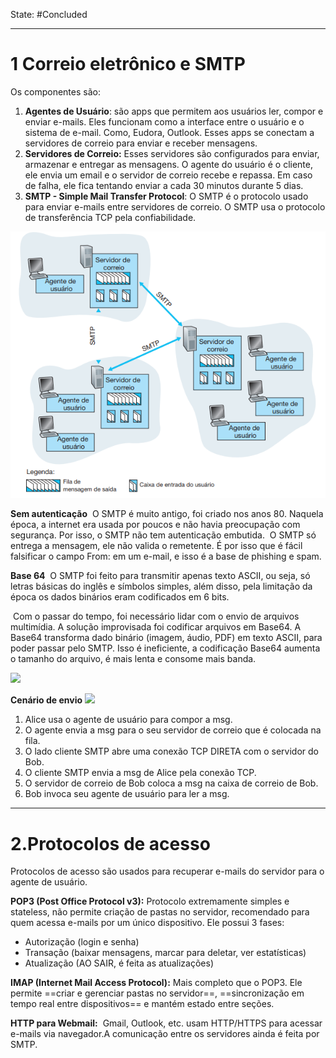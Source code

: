 State: #Concluded 

___
# 1 Correio eletrônico e SMTP

Os componentes são:

1. **Agentes de Usuário**: são apps que permitem aos usuários ler, compor e enviar e-mails. Eles funcionam como a interface entre o usuário e o sistema de e-mail. Como, Eudora, Outlook. Esses apps se conectam a servidores de correio para enviar e receber mensagens.
2. **Servidores de Correio:** Esses servidores são configurados para enviar, armazenar e entregar as mensagens. O agente do usuário é o cliente, ele envia um email e o servidor de correio recebe e repassa. Em caso de falha, ele fica tentando enviar a cada 30 minutos durante 5 dias.
3. **SMTP - Simple Mail Transfer Protocol**: O SMTP é o protocolo usado para enviar e-mails entre servidores de correio. O SMTP usa o protocolo de transferência TCP pela confiabilidade.

![Pasted image 20250508163157](../../attachments/Pasted%20image%2020250508163157.png)

**Sem autenticação**
 O SMTP é muito antigo, foi criado nos anos 80. Naquela época, a internet era usada por poucos e não havia preocupação com segurança. Por isso, o SMTP não tem autenticação embutida.  O SMTP só entrega a mensagem, ele não valida o remetente. É por isso que é fácil falsificar o campo From: em um e-mail, e isso é a base de phishing e spam.

**Base 64**
 O SMTP foi feito para transmitir apenas texto ASCII, ou seja, só letras básicas do inglês e símbolos simples, além disso, pela limitação da época os dados binários eram codificados em 6 bits.

 Com o passar do tempo, foi necessário lidar com o envio de arquivos multimídia. A solução improvisada foi codificar arquivos em Base64. A Base64 transforma dado binário (imagem, áudio, PDF) em texto ASCII, para poder passar pelo SMTP. Isso é ineficiente, a codificação Base64 aumenta o tamanho do arquivo, é mais lenta e consome mais banda.

![](https://lh7-rt.googleusercontent.com/docsz/AD_4nXewaT_qePpqMoVaf6vqhOVRCzf2d3PUYVOgIvLz7oKnDMV6rSwt8mDnvQ2myeVwQPmu0WvbFXJoVwDhOdWwBhQkd1w_cPHbgOKcSND-pEXymqGKo6Y537QoCGO2xVSXBKC6Cg6aoQ?key=HrOhHC0_-ked6RNCpQ0o3PZn)

**Cenário de envio**
![](https://lh7-rt.googleusercontent.com/docsz/AD_4nXfm8utei6yDoNeXLzDA12hupmUBBnyJTQd0dGQjgxEfGAzxG-yICVSBXC0nKzP7b8MoC-SHb-0NbddaVD3hkSJNGeNDkOVNQjIWdvoSX26UtuX57t1sr_3oqcNoO2uGb18H4FYOOQ?key=HrOhHC0_-ked6RNCpQ0o3PZn)
1) Alice usa o agente de usuário para compor a msg.
2) O agente envia a msg para o seu servidor de correio que é colocada na fila.
3) O lado cliente SMTP abre uma conexão TCP DIRETA com o servidor do Bob.
4) O cliente SMTP envia a msg de Alice pela conexão TCP.
5) O servidor de correio de Bob coloca a msg na caixa de correio de Bob.
6) Bob invoca seu agente de usuário para ler a msg.
---
# 2.Protocolos de acesso

Protocolos de acesso são usados para recuperar e-mails do servidor para o agente de usuário.

**POP3 (Post Office Protocol v3):** Protocolo extremamente simples e stateless, não permite criação de pastas no servidor, recomendado para quem acessa e-mails por um único dispositivo. Ele possui 3 fases:
- Autorização (login e senha)
- Transação (baixar mensagens, marcar para deletar, ver estatísticas)
- Atualização (AO SAIR, é feita as atualizações)

**IMAP (Internet Mail Access Protocol):** Mais completo que o POP3. Ele permite ==criar e gerenciar pastas no servidor==, ==sincronização em tempo real entre dispositivos== e mantém estado entre seções.

**HTTP para Webmail:**  Gmail, Outlook, etc. usam HTTP/HTTPS para acessar e-mails via navegador.A comunicação entre os servidores ainda é feita por SMTP.

